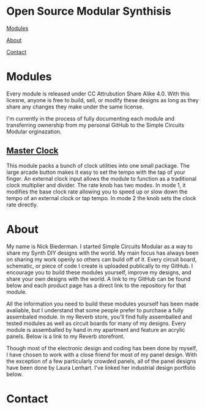 # Open Source Modular Synthisis

[Modules](#Modules)

[About](#About)

[Contact](#Contact)

# Modules

Every module is released under CC Attrubution Share Alike 4.0. With this licesne, anyone is free to build, sell, or modify these designs as long as they share any changes they make under the same license.

I'm currently in the process of fully documenting each module and transferring ownership from my personal GitHub to the Simple Circuits Modular orginazation. 

## [Master Clock](https://simplecircuitsmodular.github.io/Master-Clock/)

This module packs a bunch of clock utilities into one small package. The large arcade button makes it easy to set the tempo with the tap of your finger. An external clock input allows the module to function as a traditional clock multiplier and divider. The rate knob has two modes. In mode 1, it modifies the base clock rate allowing you to speed up or slow down the tempo of an external clock or tap tempo. In mode 2 the knob sets the clock rate directly.

# About

My name is Nick Biederman. I started Simple Circuits Modular as a way to share my Synth DIY designs with the world. My main focus has always been on sharing my work openly so others can build off of it. Every circuit board, schematic, or piece of code I create is uploaded publically to my GitHub. I encourage you to build these modules yourself, improve my designs, and share your own designs with the world. A link to my GitHub can be found below and each product page has a direct link to the repository for that module.

All the information you need to build these modules yourself has been made avaliable, but I understand that some people prefer to purchase a fully assembaled module. In my Reverb store, you'll find fully assemballed and tested modules as well as circuit boards for many of my designs. Every module is assemballed by hand in my apartment and feature an acrylic panels. Below is a link to my Reverb storefront.

Though most of the electronic design and coding has been done by myself, I have chosen to work with a close friend for most of my panel design. With the exception of a few particularly crowded panels, all of the panel designs have been done by Laura Lenhart. I've linked her industrial design portfolio below.

# Contact